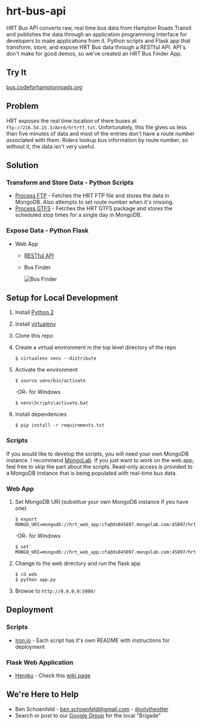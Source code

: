 # hrt-bus-api
HRT Bus API converts raw, real time bus data from Hampton Roads Transit and publishes the data through an application programming interface for developers to make applications from it.
Python scripts and Flask app that transform, store, and expose HRT Bus data through a RESTful API. API's don't make for good demos, so we've created an HRT Bus Finder App.

## Try It
[bus.codeforhamptonroads.org](http://bus.codeforhamptonroads.org)

## Problem
HRT exposes the real time location of there buses at `ftp://216.54.15.3/Anrd/hrtrtf.txt`. Unfortunately, this file gives us less than five minutes of data and most of the entries don't have a route number associated with them. Riders lookup bus information by route number, so without it, the data isn't very useful.

## Solution

### Transform and Store Data - Python Scripts
* [Process FTP](https://github.com/c4hrva/hrt-bus-api/tree/master/scripts/process-ftp) - Fetches the HRT FTP file and stores the data in MongoDB. Also attempts to set route number when it's missing.
* [Process GTFS](https://github.com/c4hrva/hrt-bus-api/tree/master/scripts/process-gtfs) - Fetches the HRT GTFS package and stores the scheduled stop times for a single day in MongoDB.

### Expose Data - Python Flask
* Web App
    * [RESTful API](https://github.com/c4hrva/hrt-bus-api/wiki/RESTful-API)
    * Bus Finder
    
      ![Bus Finder](https://raw.github.com/bschoenfeld/hrt-bus-api/master/screenshot.png "Bus Finder")

## Setup for Local Development

1. Install [Python 2](http://wiki.python.org/moin/BeginnersGuide/Download)
2. Install [virtualenv](https://pypi.python.org/pypi/virtualenv)
3. Clone this repo
4. Create a virtual environment in the top level directory of the repo

    ```
    $ virtualenv venv --distribute
    ```
    
5. Activate the environment

    ```
    $ source venv/bin/activate
    ```
    -OR-  for Windows
    ```
    $ venv\Scripts\activate.bat
    ```    
    
6. Install dependencies

    ```
    $ pip install -r requirements.txt
    ```

### Scripts
If you would like to develop the scripts, you will need your own MongoDB instance. I recommend [MongoLab](https://mongolab.com/welcome/). If you just want to work on the web app, feel free to skip the part about the scripts. Read-only access is provided to a MongoDB instance that is being populated with real-time bus data.

### Web App

1. Set MongoDB URI (substitue your own MongoDB instance if you have one)

    ```
    $ export MONGO_URI=mongodb://hrt_web_app:cfa@ds045897.mongolab.com:45897/hrt
    ```
    -OR-  for Windows
    ```
    $ set MONGO_URI=mongodb://hrt_web_app:cfa@ds045897.mongolab.com:45897/hrt
    ```
2. Change to the web directory and run the flask app

    ```
    $ cd web
    $ python app.py 
    ```
    
3. Browse to `http://0.0.0.0:5000/`

## Deployment

### Scripts
* [Iron.io](http://www.iron.io/worker) - Each script has it's own README with instructions for deployment

### Flask Web Application
* [Heroku](http://www.heroku.com/) - Check this [wiki page](https://github.com/c4hrva/hrt-bus-api/wiki/Deploying-To-Heroku)

## We're Here to Help
* Ben Schoenfeld - ben.schoenfeld@gmail.com - [@oilytheotter](http://twitter.com/oilytheotter)
* Search or post to our [Google Group](https://groups.google.com/a/codeforamerica.org/forum/#!forum/hrva-brigade) for the local "Brigade" 
